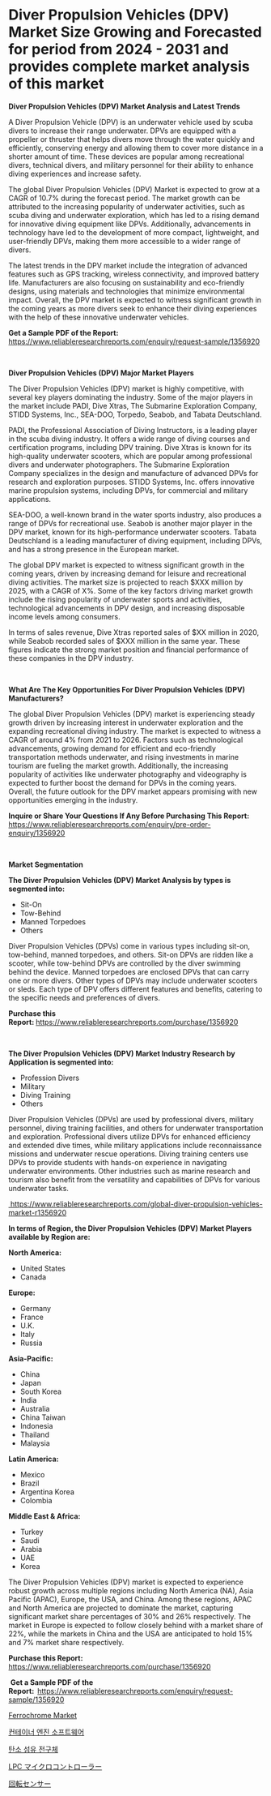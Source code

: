 <p><h1>Diver Propulsion Vehicles (DPV) Market Size Growing and Forecasted for period from 2024 - 2031 and provides complete market analysis of this market</h1></p><p><strong>Diver Propulsion Vehicles (DPV) Market Analysis and Latest Trends</strong></p>
<p><p>A Diver Propulsion Vehicle (DPV) is an underwater vehicle used by scuba divers to increase their range underwater. DPVs are equipped with a propeller or thruster that helps divers move through the water quickly and efficiently, conserving energy and allowing them to cover more distance in a shorter amount of time. These devices are popular among recreational divers, technical divers, and military personnel for their ability to enhance diving experiences and increase safety.</p><p>The global Diver Propulsion Vehicles (DPV) Market is expected to grow at a CAGR of 10.7% during the forecast period. The market growth can be attributed to the increasing popularity of underwater activities, such as scuba diving and underwater exploration, which has led to a rising demand for innovative diving equipment like DPVs. Additionally, advancements in technology have led to the development of more compact, lightweight, and user-friendly DPVs, making them more accessible to a wider range of divers.</p><p>The latest trends in the DPV market include the integration of advanced features such as GPS tracking, wireless connectivity, and improved battery life. Manufacturers are also focusing on sustainability and eco-friendly designs, using materials and technologies that minimize environmental impact. Overall, the DPV market is expected to witness significant growth in the coming years as more divers seek to enhance their diving experiences with the help of these innovative underwater vehicles.</p></p>
<p><strong>Get a Sample PDF of the Report:&nbsp;</strong> <a href="https://www.reliableresearchreports.com/enquiry/request-sample/1356920">https://www.reliableresearchreports.com/enquiry/request-sample/1356920</a></p>
<p>&nbsp;</p>
<p><strong>Diver Propulsion Vehicles (DPV) Major Market Players</strong></p>
<p><p>The Diver Propulsion Vehicles (DPV) market is highly competitive, with several key players dominating the industry. Some of the major players in the market include PADI, Dive Xtras, The Submarine Exploration Company, STIDD Systems, Inc., SEA-DOO, Torpedo, Seabob, and Tabata Deutschland.</p><p>PADI, the Professional Association of Diving Instructors, is a leading player in the scuba diving industry. It offers a wide range of diving courses and certification programs, including DPV training. Dive Xtras is known for its high-quality underwater scooters, which are popular among professional divers and underwater photographers. The Submarine Exploration Company specializes in the design and manufacture of advanced DPVs for research and exploration purposes. STIDD Systems, Inc. offers innovative marine propulsion systems, including DPVs, for commercial and military applications.</p><p>SEA-DOO, a well-known brand in the water sports industry, also produces a range of DPVs for recreational use. Seabob is another major player in the DPV market, known for its high-performance underwater scooters. Tabata Deutschland is a leading manufacturer of diving equipment, including DPVs, and has a strong presence in the European market.</p><p>The global DPV market is expected to witness significant growth in the coming years, driven by increasing demand for leisure and recreational diving activities. The market size is projected to reach $XXX million by 2025, with a CAGR of X%. Some of the key factors driving market growth include the rising popularity of underwater sports and activities, technological advancements in DPV design, and increasing disposable income levels among consumers.</p><p>In terms of sales revenue, Dive Xtras reported sales of $XX million in 2020, while Seabob recorded sales of $XXX million in the same year. These figures indicate the strong market position and financial performance of these companies in the DPV industry.</p></p>
<p>&nbsp;</p>
<p><strong>What Are The Key Opportunities For Diver Propulsion Vehicles (DPV) Manufacturers?</strong></p>
<p><p>The global Diver Propulsion Vehicles (DPV) market is experiencing steady growth driven by increasing interest in underwater exploration and the expanding recreational diving industry. The market is expected to witness a CAGR of around 4% from 2021 to 2026. Factors such as technological advancements, growing demand for efficient and eco-friendly transportation methods underwater, and rising investments in marine tourism are fueling the market growth. Additionally, the increasing popularity of activities like underwater photography and videography is expected to further boost the demand for DPVs in the coming years. Overall, the future outlook for the DPV market appears promising with new opportunities emerging in the industry.</p></p>
<p><strong>Inquire or Share Your Questions If Any Before Purchasing This Report:</strong> <a href="https://www.reliableresearchreports.com/enquiry/pre-order-enquiry/1356920">https://www.reliableresearchreports.com/enquiry/pre-order-enquiry/1356920</a></p>
<p>&nbsp;</p>
<p><strong>Market Segmentation</strong></p>
<p><strong>The Diver Propulsion Vehicles (DPV) Market Analysis by types is segmented into:</strong></p>
<p><ul><li>Sit-On</li><li>Tow-Behind</li><li>Manned Torpedoes</li><li>Others</li></ul></p>
<p><p>Diver Propulsion Vehicles (DPVs) come in various types including sit-on, tow-behind, manned torpedoes, and others. Sit-on DPVs are ridden like a scooter, while tow-behind DPVs are controlled by the diver swimming behind the device. Manned torpedoes are enclosed DPVs that can carry one or more divers. Other types of DPVs may include underwater scooters or sleds. Each type of DPV offers different features and benefits, catering to the specific needs and preferences of divers.</p></p>
<p><strong>Purchase this Report:&nbsp;</strong><a href="https://www.reliableresearchreports.com/purchase/1356920">https://www.reliableresearchreports.com/purchase/1356920</a></p>
<p>&nbsp;</p>
<p><strong>The Diver Propulsion Vehicles (DPV) Market Industry Research by Application is segmented into:</strong></p>
<p><ul><li>Profession Divers</li><li>Military</li><li>Diving Training</li><li>Others</li></ul></p>
<p><p>Diver Propulsion Vehicles (DPVs) are used by professional divers, military personnel, diving training facilities, and others for underwater transportation and exploration. Professional divers utilize DPVs for enhanced efficiency and extended dive times, while military applications include reconnaissance missions and underwater rescue operations. Diving training centers use DPVs to provide students with hands-on experience in navigating underwater environments. Other industries such as marine research and tourism also benefit from the versatility and capabilities of DPVs for various underwater tasks.</p></p>
<p><a href="https://www.reliableresearchreports.com/global-diver-propulsion-vehicles-market-r1356920">&nbsp;https://www.reliableresearchreports.com/global-diver-propulsion-vehicles-market-r1356920</a></p>
<p><strong>In terms of Region, the Diver Propulsion Vehicles (DPV) Market Players available by Region are:</strong></p>
<p>
    <p> <strong> North America: </strong>
        <ul>
            <li>United States</li>
            <li>Canada</li>
        </ul>
        </p> 
    <p> <strong> Europe: </strong>
        <ul>
            <li>Germany</li>
            <li>France</li>
            <li>U.K.</li>
            <li>Italy</li>
            <li>Russia</li>
        </ul>
        </p> 
    <p> <strong> Asia-Pacific: </strong>
        <ul>
            <li>China</li>
            <li>Japan</li>
            <li>South Korea</li>
            <li>India</li>
            <li>Australia</li>
            <li>China Taiwan</li>
            <li>Indonesia</li>
            <li>Thailand</li>
            <li>Malaysia</li>
        </ul>
        </p> 
    <p> <strong> Latin America: </strong>
        <ul>
            <li>Mexico</li>
            <li>Brazil</li>
            <li>Argentina Korea</li>
            <li>Colombia</li>
        </ul>
        </p> 
    <p> <strong> Middle East & Africa: </strong>
        <ul>
            <li>Turkey</li>
            <li>Saudi</li>
            <li>Arabia</li>
            <li>UAE</li>
            <li>Korea</li>
        </ul>
    </p>
    </p>
<p><p>The Diver Propulsion Vehicles (DPV) market is expected to experience robust growth across multiple regions including North America (NA), Asia Pacific (APAC), Europe, the USA, and China. Among these regions, APAC and North America are projected to dominate the market, capturing significant market share percentages of 30% and 26% respectively. The market in Europe is expected to follow closely behind with a market share of 22%, while the markets in China and the USA are anticipated to hold 15% and 7% market share respectively.</p></p>
<p><strong>Purchase this Report: </strong><a href="https://www.reliableresearchreports.com/purchase/1356920">https://www.reliableresearchreports.com/purchase/1356920</a></p>
<p>&nbsp;<strong>Get a Sample PDF of the Report:&nbsp;&nbsp;</strong><a href="https://www.reliableresearchreports.com/enquiry/request-sample/1356920">https://www.reliableresearchreports.com/enquiry/request-sample/1356920</a></p>
<p><strong></strong></p>
<p><p><a href="https://issuu.com/reportprime-2/docs/ferrochrome-market-size-2030.pptx">Ferrochrome Market</a></p><p><a href="https://medium.com/@marcpascual04/%EC%BB%A8%ED%85%8C%EC%9D%B4%EB%84%88-%EC%97%94%EC%A7%84-%EC%86%8C%ED%94%84%ED%8A%B8%EC%9B%A8%EC%96%B4-%EC%8B%9C%EC%9E%A5-%EC%8B%9C%EC%9E%A5-cagr-%EC%8B%9C%EC%9E%A5-%EB%8F%99%ED%96%A5-%EB%B0%8F-%EC%84%B1%EC%9E%A5-%EC%A0%84%EB%9E%B5%EC%97%90-%EB%8C%80%ED%95%9C-%ED%86%B5%EC%B0%B0%EB%A0%A5-6dd1e9b93c24?postPublishedType=initial">컨테이너 엔진 소프트웨어</a></p><p><a href="https://medium.com/@chickenlegs8687/%EC%B9%B4%EB%B3%B8-%ED%8C%8C%EC%9D%B4%EB%B2%84-%EC%A0%84%EA%B5%AC-%EB%AC%BC%EC%A7%88-%EC%8B%9C%EC%9E%A5-%EB%B6%84%EC%84%9D-%EA%B7%B8%EC%9D%98-cagr-%EC%8B%9C%EC%9E%A5-%EC%84%B8%EB%B6%84%ED%99%94-%EB%B0%8F-%EC%84%B8%EA%B3%84-%EC%82%B0%EC%97%85-%EA%B0%9C%EC%9A%94-8b0b7d840dd0?postPublishedType=initial">탄소 섬유 전구체</a></p><p><a href="https://medium.com/@eleanorardy655/lpc%E3%83%9E%E3%82%A4%E3%82%AF%E3%83%AD%E3%82%B3%E3%83%B3%E3%83%88%E3%83%AD%E3%83%BC%E3%83%A9%E5%B8%82%E5%A0%B4%E3%81%AE%E3%82%A4%E3%83%B3%E3%82%B5%E3%82%A4%E3%83%88-%E5%B8%82%E5%A0%B4%E5%8B%95%E5%90%91-%E6%88%90%E9%95%B7-2024%E5%B9%B4%E3%81%8B%E3%82%892031%E5%B9%B4%E3%81%BE%E3%81%A7%E3%81%AE%E4%BA%88%E6%B8%AC-865df86967ce">LPC マイクロコントローラー</a></p><p><a href="https://medium.com/@jonathandavies84/%E5%9B%9E%E8%BB%A2%E3%82%BB%E3%83%B3%E3%82%B5%E3%83%BC%E5%B8%82%E5%A0%B4-%E3%82%BF%E3%82%A4%E3%83%97-%E3%82%A2%E3%83%97%E3%83%AA%E3%82%B1%E3%83%BC%E3%82%B7%E3%83%A7%E3%83%B3-%E3%81%8A%E3%82%88%E3%81%B3%E5%9C%B0%E7%90%86%E3%81%AB%E3%82%88%E3%82%8B%E5%8C%85%E6%8B%AC%E7%9A%84%E3%81%AA%E8%A9%95%E4%BE%A1-a1012c5feba2">回転センサー</a></p></p>